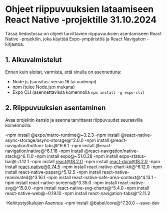 # Ohjeet riippuvuuksien lataamiseen React Native -projektille 31.10.2024

Tässä tiedostossa on ohjeet tarvittavien riippuvuuksien asentamiseen React Native -projektiin, joka käyttää Expo-ympäristöä ja React Navigation -kirjastoa.

## 1. Alkuvalmistelut
Ennen kuin aloitat, varmista, että sinulla on asennettuna:
- Node.js (suositus: versio 16 tai uudempi)
- npm (tulee Node.js:n mukana)
- Expo CLI (asennettavissa komennolla `npm install -g expo-cli`)


## 2. Riippuvuuksien asentaminen
Avaa projektin kansio ja asenna tarvittavat riippuvuudet seuraavilla komennoilla:

-npm install @expo/metro-runtime@~3.2.3
-npm install @react-native-async-storage/async-storage@^2.0.0
-npm install @react-navigation/bottom-tabs@^6.6.1
-npm install @react-navigation/native@^6.1.18
-npm install @react-navigation/native-stack@^6.11.0
-npm install expo@~51.0.28
-npm install expo-status-bar@~1.12.1
-npm install react@18.2.0
-npm install react-dom@18.2.0
-npm install react-native@0.74.5
-npm install react-native-chart-kit@^6.12.0
-npm install react-native-paper@^5.12.5
-npm install react-native-reanimated@^3.16.1
-npm install react-native-safe-area-context@^4.13.1
-npm install react-native-screens@^3.35.0
-npm install react-native-svg@^15.8.0
-npm install react-native-svg-charts@^5.4.0
-npm install react-native-web@~0.19.10
-npm install react-navigation-tabs@^2.11.2

-Kehitystyökalujen Asennus
-npm install @babel/core@^7.20.0 --save-dev
